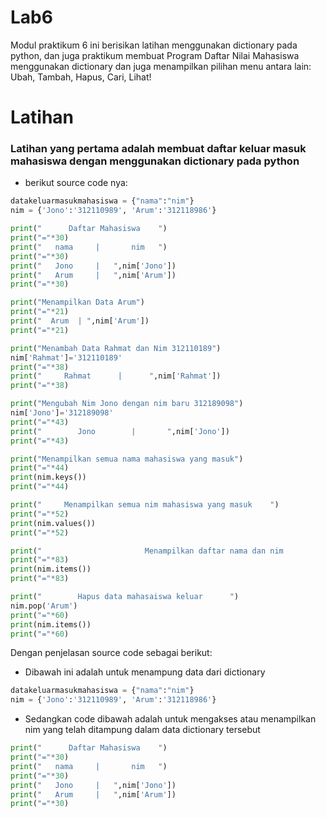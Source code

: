 # Lab6
Modul praktikum 6 ini berisikan latihan menggunakan dictionary pada python, dan juga praktikum membuat Program Daftar Nilai Mahasiswa menggunakan dictionary dan juga menampilkan pilihan menu antara lain: Ubah, Tambah, Hapus, Cari, Lihat!

# Latihan 


### Latihan yang pertama adalah membuat daftar keluar masuk mahasiswa dengan menggunakan dictionary pada python
- berikut source code nya:
```python
datakeluarmasukmahasiswa = {"nama":"nim"}
nim = {'Jono':'312110989', 'Arum':'312118986'}

print("      Daftar Mahasiswa    ")
print("="*30)
print("   nama     |       nim   ")
print("="*30)
print("   Jono     |   ",nim['Jono'])
print("   Arum     |   ",nim['Arum'])
print("="*30)

print("Menampilkan Data Arum")
print("="*21)
print("  Arum  | ",nim['Arum'])
print("="*21)

print("Menambah Data Rahmat dan Nim 312110189")
nim['Rahmat']='312110189'
print("="*38)
print("     Rahmat      |      ",nim['Rahmat'])
print("="*38)

print("Mengubah Nim Jono dengan nim baru 312189098")
nim['Jono']='312189098'
print("="*43)
print("        Jono        |       ",nim['Jono'])
print("="*43)

print("Menampilkan semua nama mahasiswa yang masuk")
print("="*44)
print(nim.keys())
print("="*44)

print("     Menampilkan semua nim mahasiswa yang masuk    ")
print("="*52)
print(nim.values())
print("="*52)

print("                       Menampilkan daftar nama dan nim                      ")
print("="*83)
print(nim.items())
print("="*83)

print("        Hapus data mahasaiswa keluar      ")
nim.pop('Arum')
print("="*60)
print(nim.items())
print("="*60)
```

Dengan penjelasan source code sebagai berikut:
- Dibawah ini adalah untuk menampung data dari dictionary

```python
datakeluarmasukmahasiswa = {"nama":"nim"}
nim = {'Jono':'312110989', 'Arum':'312118986'}
```

- Sedangkan code dibawah adalah untuk mengakses atau menampilkan nim yang telah ditampung dalam data dictionary tersebut

```python
print("      Daftar Mahasiswa    ")
print("="*30)
print("   nama     |       nim   ")
print("="*30)
print("   Jono     |   ",nim['Jono'])
print("   Arum     |   ",nim['Arum'])
print("="*30)
```
